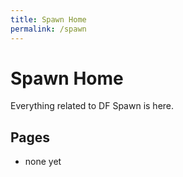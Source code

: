 ```yaml
---
title: Spawn Home
permalink: /spawn
---
```


# Spawn Home

Everything related to DF Spawn is here.

## Pages

* none yet